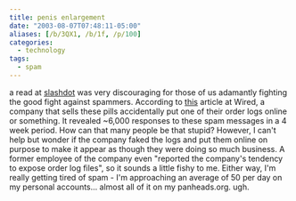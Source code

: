 ```yaml
---
title: penis enlargement
date: "2003-08-07T07:48:11-05:00"
aliases: [/b/3QX1, /b/1f, /p/100]
categories:
  - technology
tags:
  - spam
---
```


a read at [slashdot](http://slashdot.org) was very discouraging for those of us adamantly fighting the good fight
against spammers. According to [this](http://slashdot.org/article.pl?sid=03/08/06/1831256) article at Wired, a company
that sells these pills accidentally put one of their order logs online or something. It revealed ~6,000 responses to
these spam messages in a 4 week period. How can that many people be that stupid? However, I can't help but wonder if
the company faked the logs and put them online on purpose to make it appear as though they were doing so much business.
A former employee of the company even "reported the company's tendency to expose order log files", so it sounds a little
fishy to me. Either way, I'm really getting tired of spam - I'm approaching an average of 50 per day on my personal
accounts... almost all of it on my panheads.org. ugh.
